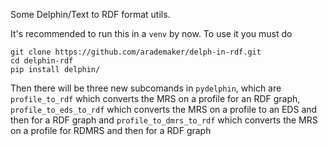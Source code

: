 Some Delphin/Text to RDF format utils.

It's recommended to run this in a ``venv`` by now. To use it you must do

```
git clone https://github.com/arademaker/delph-in-rdf.git
cd delphin-rdf
pip install delphin/
```

Then there will be three new subcomands in `pydelphin`, which are `profile_to_rdf` which converts the MRS on a profile for an RDF graph, `profile_to_eds_to_rdf` which converts the MRS on a profile to an EDS and then for a RDF graph and `profile_to_dmrs_to_rdf` which converts the MRS on a profile for RDMRS and then for a RDF graph